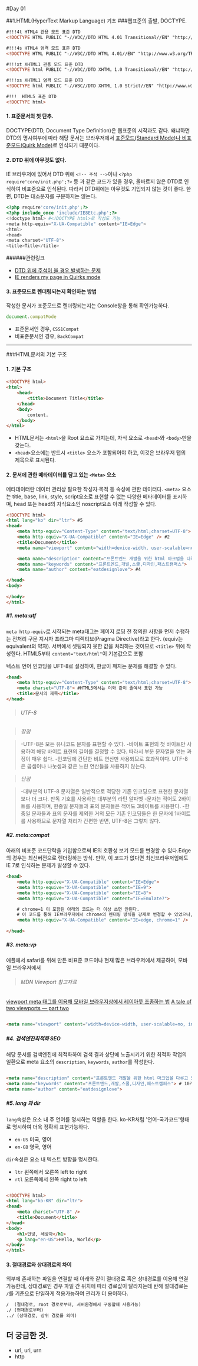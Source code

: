 #Day 01

##1.HTML(HyperText Markup Language) 기초 
###웹표준의 출발, DOCTYPE.
```html
#!!!4t HTML4 관용 모드 표준 DTD
<!DOCTYPE HTML PUBLIC "-//W3C//DTD HTML 4.01 Transitional//EN" "http://www.w3.org/TR/html4/loose.dtd"> 

#!!!4s HTML4 엄격 모드 표준 DTD
<!DOCTYPE HTML PUBLIC "-//W3C//DTD HTML 4.01//EN" "http://www.w3.org/TR/html4/strict.dtd"> 

#!!!xt XHTML1 관용 모드 표준 DTD
<!DOCTYPE html PUBLIC "-//W3C//DTD XHTML 1.0 Transitional//EN" "http://www.w3.org/TR/xhtml1/DTD/xhtml1-transitional.dtd"> 

#!!!xs XHTML1 엄격 모드 표준 DTD
<!DOCTYPE html PUBLIC "-//W3C//DTD XHTML 1.0 Strict//EN" "http://www.w3.org/TR/xhtml1/DTD/xhtml1-strict.dtd">

#!!!  HTML5 표준 DTD
<!DOCTYPE html>
```

#### 1. 표준문서의 첫 단추.
DOCTYPE(DTD, Document Type Definition)은 웹표준의 시작과도 같다. 왜냐하면 DTD의 명시여부에 따라 해당 문서는 브라우저에서 [표준모드(Standard Mode)나 비표준모드(Quirk Mode)](http://naradesign.net/wp/2007/03/27/118/)로 인식되기 때문이다.


#### 2. DTD 위에 아무것도 없다.
IE 브라우저에 있어서 DTD 위에 `<!-- 주석 -->`이나 `<?php require'core/init.php';?>` 등 과 같은 코드가 있을 경우, 올바르지 않은 DTD로 인식하여 비표준으로 인식된다. 따라서 DTD위에는 아무것도 기입되지 않는 것이 좋다. 한편, DTD는 대소문자를 구분하지는 않는다.

```php
<?php require'core/init.php';?>
<?php include_once 'include/IE8Etc.php';?>
<!doctype html> #<!DOCTYPE html>로 작성도 가능
<meta http-equiv="X-UA-Compatible" content="IE=Edge">
<html>
<head>
<meta charset="UTF-8">
<title>Title</title>
```

>
######관련링크
- [DTD 위에 주석이 올 경우 발생하는 문제](http://f10024.tistory.com/1)
- [IE renders my page in Quirks mode](http://stackoverflow.com/questions/18517290/ie-renders-my-page-in-quirks-mode?rq=1)
>


#### 3. 표준모드로 렌더링되는지 확인하는 방법

작성한 문서가 표준모드로 렌더링되는지는 Console창을 통해 확인가능하다.
```javascript
document.compatMode 
```
- 표준문서인 경우, `CSS1Compat`
- 비표준문서인 경우, `BackCompat`


------


###HTML문서의 기본 구조

#### 1. 기본 구조

```html
<!DOCTYPE html>
<html>
	<head>	
		<title>Document Title</title>
	</head>
	<body>
		content.
	</body>
</html>
```

- HTML문서는 `<html>`을 Root 요소로 가지는데, 자식 요소로 `<head>`와 `<body>`만을 갖는다.
- `<head>`요소에는 반드시 `<title>` 요소가 포함되어야 하고, 이것은 브라우저 탭의 제목으로 표시된다.


#### 2. 문서에 관한 메타데이터를 담고 있는 `<Meta>` 요소 
메타데이터란 데이터 관리상 필요한 작성자·목적 등 속성에 관한 데이터다.
`<meta>` 요소는 title, base, link, style, script요소로 표현할 수 없는 다양한 메타데이터를 표시하며, head 또는 head의 자식요소인 noscript요소 아래 작성할 수 있다.

```html
<!DOCTYPE html>
<html lang="ko" dir="ltr"> #5
<head>	
	<meta http-equiv="Content-Type" content="text/html;charset=UTF-8"> #1
	<meta http-equiv="X-UA-Compatible" content="IE=Edge" /> #2
	<title>Document</title>
	<meta name="viewport" content="width=device-width, user-scalable=no, initial-scale=1.0, maximum-scale=1.0, minimum-scale=1.0" /> #3

	<meta name="description" content="프론트엔드 개발을 위한 html 마크업을 다루고 있습니다.">
	<meta name="keywords" content="프론트엔드,개발,스쿨,디자인,패스트캠퍼스">
	<meta name="author" content="eatdesignlove"> #4

</head>
<body>
	
</body>
</html>
```

##### #1. meta:utf

`meta http-equiv`로 시작되는 meta태그는 페이지 로딩 전 정의한 사항을 먼저 수행하는 전처리 구문 지시자 프라그마 디렉티브(Pragma Directive)라고 한다. (equiv는 equivalent의 약자). 서버에서 셋팅되지 못한 값을 처리하는 것이므로 `<title>` 위에 작성한다. HTML5부터 `content="text/html"`이 기본값으로 포함

텍스트 언어 인코딩을 UFT-8로 설정하여, 한글이 깨지는 문제를 해결할 수 있다.

```html
<head>
	<meta http-equiv="Content-Type" content="text/html;charset=UTF-8"> #meta:utf
	<meta charset="UTF-8"> #HTML5에서는 이와 같이 줄여서 표현 가능
	<title>문서의 제목</title>
</head>
```

>###### UTF-8

>*장점*

>-UTF-8은 모든 유니코드 문자를 표현할 수 있다.
-바이트 표현의 첫 바이트만 사용하여 해당 바이트 표현의 길이를 결정할 수 있다. 따라서 부분 문자열을 얻는 과정이 매우 쉽다.
-인코딩에 간단한 비트 연산만 사용되므로 효과적이다. UTF-8은 곱셈이나 나눗셈과 같은 느린 연산들을 사용하지 않는다.

>*단점*

>-대부분의 UTF-8 문자열은 일반적으로 적당한 기존 인코딩으로 표현한 문자열보다 더 크다. 판독 기호를 사용하는 대부분의 라틴 알파벳 -문자는 적어도 2바이트를 사용하며, 한중일 문자들과 표의 문자들은 적어도 3바이트를 사용한다.
-한중일 문자들과 표의 문자를 제외한 거의 모든 기존 인코딩들은 한 문자에 1바이트를 사용하므로 문자열 처리가 간편한 반면, UTF-8은 그렇지 않다.


##### #2. meta:compat
아래의 비표준 코드단락을 기입함으로써 IE의 호환성 보기 모드를 변경할 수 있다.Edge의 경우는 최신버전으로 렌더링하는 방식. 만약, 이 코드가 없다면 최신브라우저임에도 IE 7로 인식하는 문제가 발생할 수 있다.

```html
<head>
	<meta http-equive="X-UA-Compatible" content="IE=Edge">	
	<meta http-equive="X-UA-Compatible" content="IE=9">	
	<meta http-equive="X-UA-Compatible" content="IE=8">	
	<meta http-equive="X-UA-Compatible" content="IE=Emulate7">	

	# chrome=1 이 포함된 아래의 코드는 더 이상 쓰면 안된다.
	# 이 코드를 통해 IE브라우저에서 chrome의 렌더링 방식을 강제로 변경할 수 있었으나, 이것은 Chrome팀의 잘못된 해법.
	<meta http-equiv="X-UA-Compatible" content="IE=edge, chrome=1" /> 
		
</head>
```

##### #3. meta:vp

애플에서 safari를 위해 만든 비표준 코드이나 현재 많은 브라우저에서 제공하여, 모바일 브라우저에서 

>###### MDN Viewport 참고자료
[viewport meta 태그를 이용해 모바일 브라우저상에서 레이아웃 조종하는 법](https://developer.mozilla.org/ko/docs/Mozilla/Mobile/Viewport_meta_tag)
[A tale of two viewports — part two](http://www.quirksmode.org/mobile/viewports2.html)

```html

<meta name="viewport" content="width=device-width, user-scalable=no, initial-scale=1.0, maximum-scale=1.0, minimum-scale=1.0">

```


##### #4. 검색엔진최적화 SEO

해당 문서를 검색엔진에 최적화하여 검색 결과 상단에 노출시키기 위한 최적화 작업의 일환으로 meta 요소의 `description`, `keywords`, `author`를 작성한다.

```html

<meta name="description" content="프론트엔드 개발을 위한 html 마크업을 다루고 있습니다."> # 2-300자 내외에서 작성
<meta name="keywords" content="프론트엔드,개발,스쿨,디자인,패스트캠퍼스"> # 10개 내외로 작성한다.
<meta name="author" content="eatdesignlove"> 

```


##### #5. lang 과 dir

`lang`속성은 요소 내 주 언어를 명시하는 역할을 한다. ko-KR처럼 '언어-국가코드'형태로 명시하여 더욱 정확히 표현가능하다.
- `en-US` 미국, 영어
- `en-GB` 영국, 영어

`dir`속성은 요소 내 텍스트 방향을 명시한다. 
- `ltr` 왼쪽에서 오른쪽 left to right
- `rtl` 오른쪽에서 왼쪽 right to left

```html

<!DOCTYPE html>
<html lang="ko-KR" dir="ltr">
<head>
	<meta charset="UTF-8" />
	<title>Document</title>
</head>
<body>
	<h1>안녕, 세상아</h1>
	<p lang="en-US">Hello, World</p>
</body>
</html>

```


#### 3. 절대경로와 상대경로의 차이
외부에 존재하는 파일을 연결할 때 아래와 같이 절대경로 혹은 상대경로를 이용해 연결가능한데, 상대경로인 경우 파일 간 위치에 따라 경로값이 달라지는데 반해 절대경로는 `/`를 기준으로 단일하게 적용가능하여 관리가 더 용이하다. 

```html
/  (절대경로, root 경로로부터, 서버환경에서 구동할때 사용가능) 
./ (현재경로부터)
../ (상대경로, 상위 경로를 의미)
```


## 더 궁금한 것.
- url, uri, urn
- http


<!-- ####URL, URI의 차이 ?
- Uniform Resource Locator 통합 자원 위치표시
- Uniform Resource Identifier 통합 자원 식별자
- 

#### HTTP ?
- HyperText Transport Protocol : 웹서버와 클라이언트간의 문서를 교환하기 위한 통신규약
- Tim Berners Lee, 1989
- 웹에서만 사용하는 Protocol로 TCP/IP기반으로 한 지점에서 다른 지점으로 요청과 응답을 전송한다.
- http://wiki.gurubee.net/pages/viewpage.action?pageId=26739929
- http://sunychoi.github.io/java/2015/04/27/uri-url.html

#### 닷컴버블을 극복하고 살아남은 기업의 특징 
- 참여, 공유, 개방(Web 2.0)

#### 그래서 나오게 된 것 Open API, 그리고 그러한 발전 속에서 AJAX
#### canvas와 svg의 차이

#### 플래시가 없어진 가장 큰 이유는 모바일 환경에서 플래시가 잡아먹는 큰 리소스 -->
 